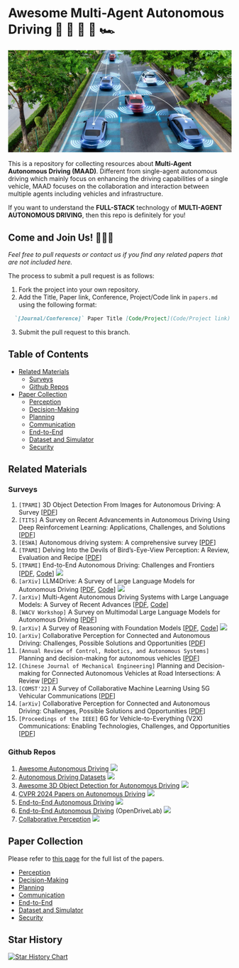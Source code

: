 # Awesome Multi-Agent Autonomous Driving 🚗 🚙 🚓 🚕 🏎️


![MAAD](./src/maad.jpeg)

This is a repository for collecting resources about **Multi-Agent Autonomous Driving (MAAD)**. Different from single-agent autonomous driving which mainly focus on enhancing the driving capabilities of a single vehicle, MAAD focuses on the collaboration and interaction between multiple agents including vehicles and infrastructure.

If you want to understand the **FULL-STACK** technology of **MULTI-AGENT AUTONOMOUS DRIVING**, then this repo is definitely for you!

## Come and Join Us! 🫵🫵🫵

*Feel free to pull requests or contact us if you find any related papers that are not included here.*


The process to submit a pull request is as follows:
1. Fork the project into your own repository.
2. Add the Title, Paper link, Conference, Project/Code link in `papers.md` using the following format:
```markdown
  `[Journal/Conference]` Paper Title [Code/Project](Code/Project link)
```
3. Submit the pull request to this branch.


## Table of Contents


- [Related Materials](#related-materials)
   - [Surveys](#surveys)
   - [Github Repos](#github-repos)
- [Paper Collection](#paper-collection)
  - [Perception](papers.md#perception)
  - [Decision-Making](papers.md#decision-making)
  - [Planning](papers.md#planning)
  - [Communication](papers.md#communication)
  - [End-to-End](papers.md#end-to-end)
  - [Dataset and Simulator](papers.md#dataset-and-simulator)
  - [Security](papers.md#security)


## Related Materials
###  Surveys
1. `[TPAMI]` 3D Object Detection From Images for Autonomous Driving: A Survey [[PDF](https://ieeexplore.ieee.org/document/10373157/?arnumber=10373157)]
2. `[TITS]` A Survey on Recent Advancements in Autonomous Driving Using Deep Reinforcement Learning: Applications, Challenges, and Solutions [[PDF](https://ieeexplore.ieee.org/document/10682977/?arnumber=10682977)]
3. `[ESWA]` Autonomous driving system: A comprehensive survey [[PDF](https://linkinghub.elsevier.com/retrieve/pii/S0957417423033389)]
4. `[TPAMI]` Delving Into the Devils of Bird’s-Eye-View Perception: A Review, Evaluation and Recipe [[PDF](https://ieeexplore.ieee.org/document/10321736/?arnumber=10321736)]
5. `[TPAMI]` End-to-End Autonomous Driving: Challenges and Frontiers [[PDF](https://ieeexplore.ieee.org/document/10614862/?arnumber=10614862), [Code](https://github.com/OpenDriveLab/End-to-end-Autonomous-Driving)] ![](https://img.shields.io/github/stars/OpenDriveLab/End-to-end-Autonomous-Driving.svg?style=social&label=Star&maxAge=2592000)
6. `[arXiv]` LLM4Drive: A Survey of Large Language Models for Autonomous Driving [[PDF](http://arxiv.org/abs/2311.01043), [Code](https://github.com/Thinklab-SJTU/Awesome-LLM4AD)] ![](https://img.shields.io/github/stars/Thinklab-SJTU/Awesome-LLM4AD.svg?style=social&label=Star&maxAge=2592000)
7. `[arXiv]` Multi-Agent Autonomous Driving Systems with Large Language Models: A Survey of Recent Advances [[PDF](http://arxiv.org/abs/2502.16804), [Code](https://anonymous.4open.science/r/LLM-based_Multi-agent_ADS-3A5C/README.md)]
8. `[WACV Workshop]` A Survey on Multimodal Large Language Models for Autonomous Driving [[PDF](https://openaccess.thecvf.com/content/WACV2024W/LLVM-AD/papers/Cui_A_Survey_on_Multimodal_Large_Language_Models_for_Autonomous_Driving_WACVW_2024_paper.pdf)]
9. `[arXiv]` A Survey of Reasoning with Foundation Models [[PDF](https://arxiv.org/abs/2312.11562), [Code](https://github.com/reasoning-survey/Awesome-Reasoning-Foundation-Models)] ![](https://img.shields.io/github/stars/reasoning-survey/Awesome-Reasoning-Foundation-Models.svg?style=social&label=Star&maxAge=2592000)
10. `[arXiv]` Collaborative Perception for Connected and Autonomous Driving: Challenges, Possible Solutions and Opportunities [[PDF](https://arxiv.org/abs/2401.01544)]
11. `[Annual Review of Control, Robotics, and Autonomous Systems]` Planning and decision-making for autonomous vehicles [[PDF](https://www.annualreviews.org/content/journals/10.1146/annurev-control-060117-105157)]
12. `[Chinese Journal of Mechanical Engineering]` Planning and Decision-making for Connected Autonomous Vehicles at Road Intersections: A Review [[PDF](https://cjme.springeropen.com/articles/10.1186/s10033-021-00639-3)]
13. `[COMST'22]` A Survey of Collaborative Machine Learning Using 5G Vehicular Communications [[PDF](https://ieeexplore.ieee.org/stamp/stamp.jsp?tp=&arnumber=9706268)]
14. `[arXiv]` Collaborative Perception for Connected and Autonomous Driving: Challenges, Possible Solutions and Opportunities [[PDF](https://arxiv.org/abs/2401.01544)]
15. `[Proceedings of the IEEE]` 6G for Vehicle-to-Everything (V2X) Communications: Enabling Technologies, Challenges, and Opportunities [[PDF](https://ieeexplore.ieee.org/document/9779322)]




###  Github Repos
1. [Awesome Autonomous Driving](https://github.com/PeterJaq/Awesome-Autonomous-Driving) ![](https://img.shields.io/github/stars/PeterJaq/Awesome-Autonomous-Driving.svg?style=social&label=Star&maxAge=2592000)
2. [Autonomous Driving Datasets](https://github.com/MingyuLiu1/autonomous_driving_datasets) ![](https://img.shields.io/github/stars/MingyuLiu1/autonomous_driving_datasets.svg?style=social&label=Star&maxAge=2592000)
3. [Awesome 3D Object Detection for Autonomous Driving](https://github.com/PointsCoder/Awesome-3D-Object-Detection-for-Autonomous-Driving) ![](https://img.shields.io/github/stars/PointsCoder/Awesome-3D-Object-Detection-for-Autonomous-Driving.svg?style=social&label=Star&maxAge=2592000)
4. [CVPR 2024 Papers on Autonomous Driving](https://github.com/autodriving-heart/CVPR-2024-Papers-Autonomous-Driving) ![](https://img.shields.io/github/stars/autodriving-heart/CVPR-2024-Papers-Autonomous-Driving.svg?style=social&label=Star&maxAge=2592000)
5. [End-to-End Autonomous Driving](https://github.com/Pranav-chib/End-to-End-Autonomous-Driving) ![](https://img.shields.io/github/stars/Pranav-chib/End-to-End-Autonomous-Driving.svg?style=social&label=Star&maxAge=2592000)
6. [End-to-End Autonomous Driving](https://github.com/OpenDriveLab/End-to-end-Autonomous-Driving) (OpenDriveLab) ![](https://img.shields.io/github/stars/OpenDriveLab/End-to-end-Autonomous-Driving.svg?style=social&label=Star&maxAge=2592000)
7. [Collaborative Perception](https://github.com/Little-Podi/Collaborative_Perception) ![](https://img.shields.io/github/stars/Little-Podi/Collaborative_Perception.svg?style=social&label=Star&maxAge=2592000)


## Paper Collection
Please refer to [this page](./papers.md) for the full list of the papers.

- [Perception](papers.md#perception)
- [Decision-Making](papers.md#decision-making)
- [Planning](papers.md#planning)
- [Communication](papers.md#communication)
- [End-to-End](papers.md#end-to-end)
- [Dataset and Simulator](papers.md#dataset-and-simulator)
- [Security](papers.md#security)


## Star History


[![Star History Chart](https://api.star-history.com/svg?repos=dl-m9/Multi-Agent-Autonomous-Driving&type=Date)](https://www.star-history.com/#dl-m9/Multi-Agent-Autonomous-Driving&Date)
